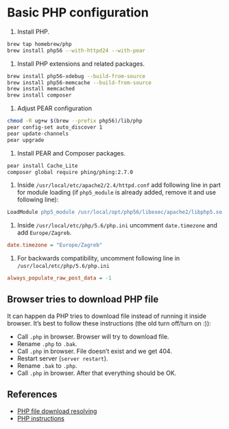 # Basic PHP configuration

1. Install PHP.

```sh
brew tap homebrew/php
brew install php56 --with-httpd24 --with-pear
```

1. Install PHP extensions and related packages.

```sh
brew install php56-xdebug --build-from-source
brew install php56-memcache --build-from-source
brew install memcached
brew install composer
```

1. Adjust PEAR configuration

```sh
chmod -R ug+w $(brew --prefix php56)/lib/php
pear config-set auto_discover 1
pear update-channels
pear upgrade
```

1. Install PEAR and Composer packages.

```sh
pear install Cache_Lite
composer global require phing/phing:2.7.0
```

1. Inside `/usr/local/etc/apache2/2.4/httpd.conf` add following line in part for module loading (if `php5_module` is already added, remove it and use following line):

```apache
LoadModule php5_module /usr/local/opt/php56/libexec/apache2/libphp5.so
```

1. Inside `/usr/local/etc/php/5.6/php.ini` uncomment `date.timezone` and add `Europe/Zagreb`.

```ini
date.timezone = "Europe/Zagreb"
```

1. For backwards compatibility, uncomment following line in `/usr/local/etc/php/5.6/php.ini`

```ini
always_populate_raw_post_data = -1
```

## Browser tries to download PHP file

It can happen da PHP tries to download file instead of running it inside browser. It’s best to follow these instructions (the old turn off/turn on :)):

* Call `.php` in browser. Browser will try to download file.
* Rename `.php` to `.bak`.
* Call `.php` in browser. File doesn’t exist and we get 404.
* Restart server (`server restart`).
* Rename `.bak` to `.php`.
* Call `.php` in browser. After that everything should be OK.

## References

* [PHP file download resolving](http://stackoverflow.com/a/10489523/178058)
* [PHP instructions](http://justinhileman.info/article/reinstalling-php-on-mac-os-x/)
